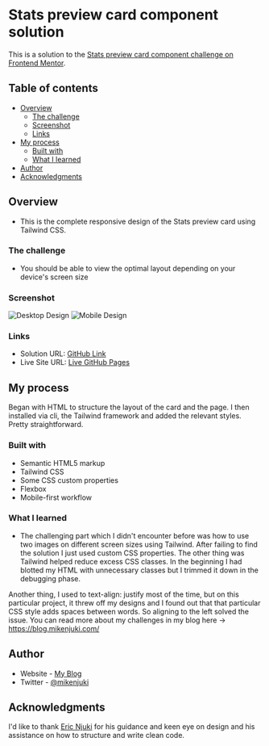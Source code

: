 # Stats preview card component solution

This is a solution to the [Stats preview card component challenge on Frontend Mentor](https://www.frontendmentor.io/challenges/stats-preview-card-component-8JqbgoU62).

## Table of contents

- [Overview](#overview)
  - [The challenge](#the-challenge)
  - [Screenshot](#screenshot)
  - [Links](#links)
- [My process](#my-process)
  - [Built with](#built-with)
  - [What I learned](#what-i-learned)
- [Author](#author)
- [Acknowledgments](#acknowledgments)

## Overview

- This is the complete responsive design of the Stats preview card using Tailwind CSS.

### The challenge

- You should be able to view the optimal layout depending on your device's screen size

### Screenshot

![Desktop Design](./stats-preview-card-component-main/design/finished-design-desktop.png)
![Mobile Design](./stats-preview-card-component-main/design/finished-design-mobile.png)

### Links

- Solution URL: [GitHub Link](https://github.com/mikenjuki/Stats-Preview-Card)
- Live Site URL: [Live GitHub Pages](https://your-live-site-url.com)

## My process

Began with HTML to structure the layout of the card and the page. I then installed via cli, the Tailwind framework
and added the relevant styles. Pretty straightforward.

### Built with

- Semantic HTML5 markup
- Tailwind CSS
- Some CSS custom properties
- Flexbox
- Mobile-first workflow

### What I learned

- The challenging part which I didn't encounter before was how to use two images on different screen sizes using Tailwind. After failing to find the solution I just used custom CSS properties. The other thing was Tailwind helped reduce excess CSS classes. In the beginning I had blotted my HTML with unnecessary classes but I trimmed it down in the debugging phase.

Another thing, I used to text-align: justify most of the time, but on this particular project, it threw off my designs and I found out that that particular CSS style adds spaces between words. So aligning to the left solved the issue. You can read more about my challenges in my blog here -> https://blog.mikenjuki.com/

## Author

- Website - [My Blog](https://blog.mikenjuki.com/)
- Twitter - [@mikenjuki](https://twitter.com/mikenjuki)

## Acknowledgments

I'd like to thank [Eric Njuki](https://github.com/ericnjuki) for his guidance and keen eye on design and his assistance on how to structure and write clean code.
